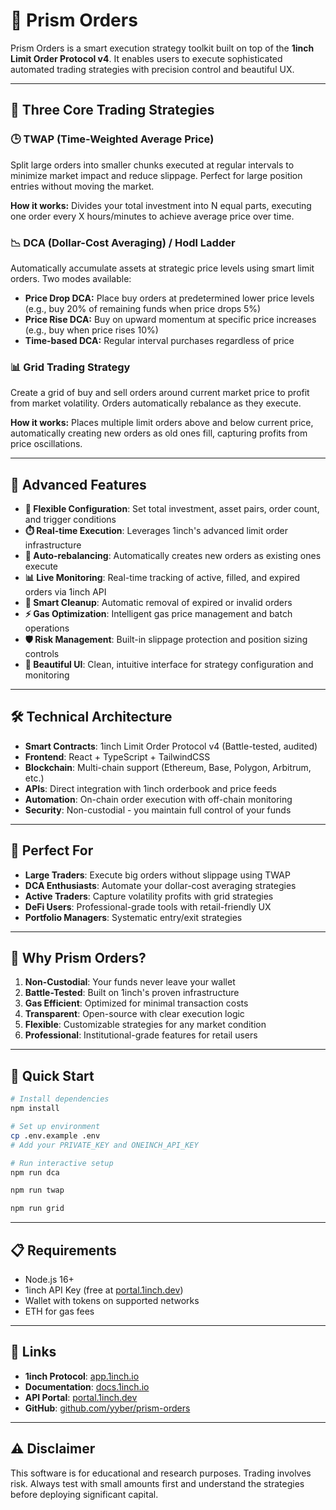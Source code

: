 # 🌈 Prism Orders

Prism Orders is a smart execution strategy toolkit built on top of the **1inch Limit Order Protocol v4**. It enables users to execute sophisticated automated trading strategies with precision control and beautiful UX.

---

## 🧠 Three Core Trading Strategies

### 🕒 TWAP (Time-Weighted Average Price)
Split large orders into smaller chunks executed at regular intervals to minimize market impact and reduce slippage. Perfect for large position entries without moving the market.

**How it works:** Divides your total investment into N equal parts, executing one order every X hours/minutes to achieve average price over time.

### 📉 DCA (Dollar-Cost Averaging) / Hodl Ladder
Automatically accumulate assets at strategic price levels using smart limit orders. Two modes available:

- **Price Drop DCA:** Place buy orders at predetermined lower price levels (e.g., buy 20% of remaining funds when price drops 5%)
- **Price Rise DCA:** Buy on upward momentum at specific price increases (e.g., buy when price rises 10%)
- **Time-based DCA:** Regular interval purchases regardless of price

### 📊 Grid Trading Strategy
Create a grid of buy and sell orders around current market price to profit from market volatility. Orders automatically rebalance as they execute.

**How it works:** Places multiple limit orders above and below current price, automatically creating new orders as old ones fill, capturing profits from price oscillations.

---

## 🚀 Advanced Features

- **💸 Flexible Configuration**: Set total investment, asset pairs, order count, and trigger conditions
- **⏱️ Real-time Execution**: Leverages 1inch's advanced limit order infrastructure
- **🔄 Auto-rebalancing**: Automatically creates new orders as existing ones execute
- **📊 Live Monitoring**: Real-time tracking of active, filled, and expired orders via 1inch API
- **🧹 Smart Cleanup**: Automatic removal of expired or invalid orders
- **⚡ Gas Optimization**: Intelligent gas price management and batch operations
- **🛡️ Risk Management**: Built-in slippage protection and position sizing controls
- **📱 Beautiful UI**: Clean, intuitive interface for strategy configuration and monitoring

---

## 🛠 Technical Architecture

- **Smart Contracts**: 1inch Limit Order Protocol v4 (Battle-tested, audited)
- **Frontend**: React + TypeScript + TailwindCSS
- **Blockchain**: Multi-chain support (Ethereum, Base, Polygon, Arbitrum, etc.)
- **APIs**: Direct integration with 1inch orderbook and price feeds
- **Automation**: On-chain order execution with off-chain monitoring
- **Security**: Non-custodial - you maintain full control of your funds

---

## 🎯 Perfect For

- **Large Traders**: Execute big orders without slippage using TWAP
- **DCA Enthusiasts**: Automate your dollar-cost averaging strategies
- **Active Traders**: Capture volatility profits with grid strategies
- **DeFi Users**: Professional-grade tools with retail-friendly UX
- **Portfolio Managers**: Systematic entry/exit strategies

---

## 🌟 Why Prism Orders?

1. **Non-Custodial**: Your funds never leave your wallet
2. **Battle-Tested**: Built on 1inch's proven infrastructure
3. **Gas Efficient**: Optimized for minimal transaction costs
4. **Transparent**: Open-source with clear execution logic
5. **Flexible**: Customizable strategies for any market condition
6. **Professional**: Institutional-grade features for retail users

---

## 🚀 Quick Start

```bash
# Install dependencies
npm install

# Set up environment
cp .env.example .env
# Add your PRIVATE_KEY and ONEINCH_API_KEY

# Run interactive setup
npm run dca

npm run twap

npm run grid
```

---

## 📋 Requirements

- Node.js 16+
- 1inch API Key (free at [portal.1inch.dev](https://portal.1inch.dev/))
- Wallet with tokens on supported networks
- ETH for gas fees

---

## 🔗 Links

- **1inch Protocol**: [app.1inch.io](https://app.1inch.io/)
- **Documentation**: [docs.1inch.io](https://docs.1inch.io/)
- **API Portal**: [portal.1inch.dev](https://portal.1inch.dev/)
- **GitHub**: [github.com/yyber/prism-orders](https://github.com/yyber/prism-orders)

---

## ⚠️ Disclaimer

This software is for educational and research purposes. Trading involves risk. Always test with small amounts first and understand the strategies before deploying significant capital.